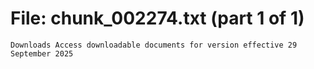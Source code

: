 ﻿# File: chunk_002274.txt (part 1 of 1)
```
Downloads Access downloadable documents for version effective 29 September 2025
```

